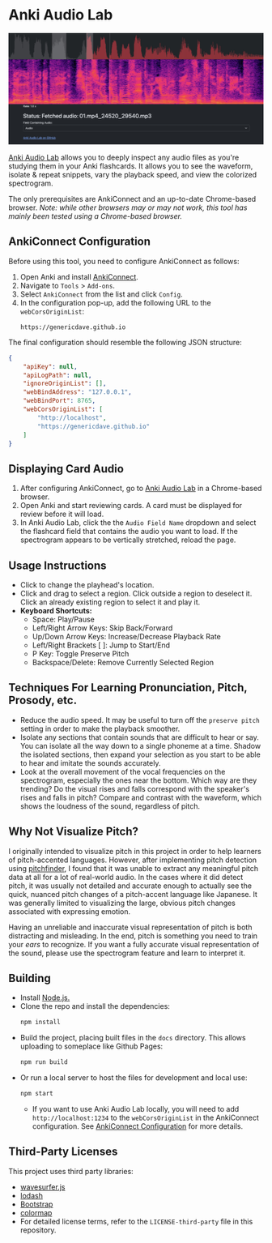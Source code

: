 # Anki Audio Lab

![Screenshot](https://github.com/genericdave/anki-audio-lab/blob/main/img/Screenshot.jpg?raw=true)

[Anki Audio Lab](https://genericdave.github.io/anki-audio-lab/) allows you to deeply inspect any audio files as you're studying them in your Anki flashcards. It allows you to see the waveform, isolate & repeat snippets, vary the playback speed, and view the colorized spectrogram.

The only prerequisites are AnkiConnect and an up-to-date Chrome-based browser. *Note: while other browsers may or may not work, this tool has mainly been tested using a Chrome-based browser.*

## AnkiConnect Configuration

Before using this tool, you need to configure AnkiConnect as follows:

1. Open Anki and install [AnkiConnect](https://foosoft.net/projects/anki-connect).
2. Navigate to `Tools` > `Add-ons`.
3. Select `AnkiConnect` from the list and click `Config`.
4. In the configuration pop-up, add the following URL to the `webCorsOriginList`:
    ```
    https://genericdave.github.io
    ```

The final configuration should resemble the following JSON structure:
```json
{
    "apiKey": null,
    "apiLogPath": null,
    "ignoreOriginList": [],
    "webBindAddress": "127.0.0.1",
    "webBindPort": 8765,
    "webCorsOriginList": [
        "http://localhost",
        "https://genericdave.github.io"
    ]
}
```


## Displaying Card Audio

1. After configuring AnkiConnect, go to [Anki Audio Lab](https://genericdave.github.io/anki-audio-lab/) in a Chrome-based browser.
2. Open Anki and start reviewing cards. A card must be displayed for review before it will load.
3. In Anki Audio Lab, click the the `Audio Field Name` dropdown and select the flashcard field that contains the audio you want to load. If the spectrogram appears to be vertically stretched, reload the page.


## Usage Instructions

* Click to change the playhead's location.
* Click and drag to select a region. Click outside a region to deselect it. Click an already existing region to select it and play it.
* **Keyboard Shortcuts:**
    * Space: Play/Pause
    * Left/Right Arrow Keys: Skip Back/Forward
    * Up/Down Arrow Keys: Increase/Decrease Playback Rate
    * Left/Right Brackets [ ]: Jump to Start/End
    * P Key: Toggle Preserve Pitch
    * Backspace/Delete: Remove Currently Selected Region


## Techniques For Learning Pronunciation, Pitch, Prosody, etc.

- Reduce the audio speed. It may be useful to turn off the `preserve pitch` setting in order to make the playback smoother.
- Isolate any sections that contain sounds that are difficult to hear or say. You can isolate all the way down to a single phoneme at a time. Shadow the isolated sections, then expand your selection as you start to be able to hear and imitate the sounds accurately.
- Look at the overall movement of the vocal frequencies on the spectrogram, especially the ones near the bottom. Which way are they trending? Do the visual rises and falls correspond with the speaker's rises and falls in pitch? Compare and contrast with the waveform, which shows the loudness of the sound, regardless of pitch.


## Why Not Visualize Pitch?

I originally intended to visualize pitch in this project in order to help learners of pitch-accented languages. However, after implementing pitch detection using [pitchfinder](https://github.com/peterkhayes/pitchfinder), I found that it was unable to extract any meaningful pitch data at all for a lot of real-world audio. In the cases where it did detect pitch, it was usually not detailed and accurate enough to actually see the quick, nuanced pitch changes of a pitch-accent language like Japanese. It was generally limited to visualizing the large, obvious pitch changes associated with expressing emotion.

Having an unreliable and inaccurate visual representation of pitch is both distracting and misleading. In the end, pitch is something you need to train your *ears* to recognize. If you want a fully accurate visual representation of the sound, please use the spectrogram feature and learn to interpret it.


## Building

- Install [Node.js.](https://nodejs.org/en)
- Clone the repo and install the dependencies:
    ```sh
    npm install
    ```
- Build the project, placing built files in the `docs` directory. This allows uploading to someplace like Github Pages:
    ```sh
    npm run build
    ```
- Or run a local server to host the files for development and local use:
    ```sh
    npm start
    ```
    - If you want to use Anki Audio Lab locally, you will need to add `http://localhost:1234` to the `webCorsOriginList` in the AnkiConnect configuration. See [AnkiConnect Configuration](#ankiconnect-configuration) for more details.


## Third-Party Licenses

This project uses third party libraries:

- [wavesurfer.js](https://github.com/katspaugh/wavesurfer.js)
- [lodash](https://github.com/lodash/lodash)
- [Bootstrap](https://github.com/twbs/bootstrap)
- [colormap](https://github.com/bpostlethwaite/colormap)
- For detailed license terms, refer to the `LICENSE-third-party` file in this repository.

